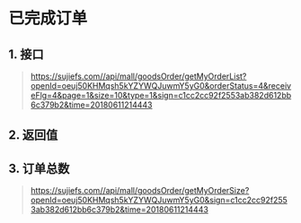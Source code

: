 # 已完成订单

## 1. 接口

> https://sujiefs.com//api/mall/goodsOrder/getMyOrderList?openId=oeuj50KHMqsh5kYZYWQJuwmY5yG0&orderStatus=4&receiveFlg=4&page=1&size=10&type=1&sign=c1cc2cc92f2553ab382d612bb6c379b2&time=20180611214443

## 2. 返回值


## 3. 订单总数

> https://sujiefs.com//api/mall/goodsOrder/getMyOrderSize?openId=oeuj50KHMqsh5kYZYWQJuwmY5yG0&sign=c1cc2cc92f2553ab382d612bb6c379b2&time=20180611214443
